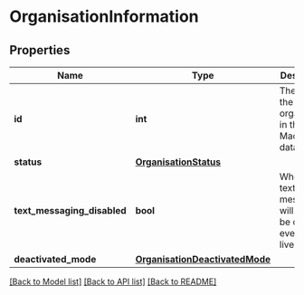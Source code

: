 # OrganisationInformation

## Properties
Name | Type | Description | Notes
------------ | ------------- | ------------- | -------------
**id** | **int** | The ID of the organisation in the MachShip database | [optional] 
**status** | [**OrganisationStatus**](OrganisationStatus.md) |  | [optional] 
**text_messaging_disabled** | **bool** | When true text messages will never be queued, even in the live system | [optional] 
**deactivated_mode** | [**OrganisationDeactivatedMode**](OrganisationDeactivatedMode.md) |  | [optional] 

[[Back to Model list]](../README.md#documentation-for-models) [[Back to API list]](../README.md#documentation-for-api-endpoints) [[Back to README]](../README.md)

